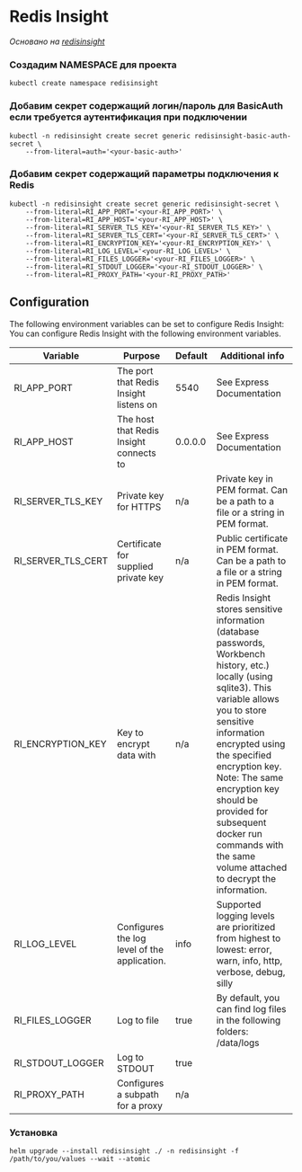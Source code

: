 # Redis Insight

_Основано на [redisinsight](https://github.com/RedisInsight/RedisInsight)_

### Создадим NAMESPACE для проекта
```shell
kubectl create namespace redisinsight
```

### Добавим секрет содержащий логин/пароль для BasicAuth если требуется аутентификация при подключении
```shell
kubectl -n redisinsight create secret generic redisinsight-basic-auth-secret \
    --from-literal=auth='<your-basic-auth>'
```

### Добавим секрет содержащий параметры подключения к Redis
```shell
kubectl -n redisinsight create secret generic redisinsight-secret \
    --from-literal=RI_APP_PORT='<your-RI_APP_PORT>' \
    --from-literal=RI_APP_HOST='<your-RI_APP_HOST>' \
    --from-literal=RI_SERVER_TLS_KEY='<your-RI_SERVER_TLS_KEY>' \
    --from-literal=RI_SERVER_TLS_CERT='<your-RI_SERVER_TLS_CERT>' \
    --from-literal=RI_ENCRYPTION_KEY='<your-RI_ENCRYPTION_KEY>' \
    --from-literal=RI_LOG_LEVEL='<your-RI_LOG_LEVEL>' \
    --from-literal=RI_FILES_LOGGER='<your-RI_FILES_LOGGER>' \
    --from-literal=RI_STDOUT_LOGGER='<your-RI_STDOUT_LOGGER>' \
    --from-literal=RI_PROXY_PATH='<your-RI_PROXY_PATH>'
```

## Configuration

The following environment variables can be set to configure Redis Insight:
You can configure Redis Insight with the following environment variables.

| Variable | Purpose | Default | Additional info |
| ------ | ------ | ------ | ------  |
| RI_APP_PORT | The port that Redis Insight listens on | 5540 | See Express Documentation⁠ |
| RI_APP_HOST | The host that Redis Insight connects to | 0.0.0.0 | See Express Documentation⁠ |
| RI_SERVER_TLS_KEY | Private key for HTTPS | n/a | Private key in PEM format⁠. Can be a path to a file or a string in PEM format.
| RI_SERVER_TLS_CERT | Certificate for supplied private key | n/a | Public certificate in PEM format⁠. Can be a path to a file or a string in PEM format. |
| RI_ENCRYPTION_KEY | Key to encrypt data with | n/a | Redis Insight stores sensitive information (database passwords, Workbench history, etc.) locally (using sqlite3⁠). This variable allows you to store sensitive information encrypted using the specified encryption key. Note: The same encryption key should be provided for subsequent docker run commands with the same volume attached to decrypt the information. |
| RI_LOG_LEVEL | Configures the log level of the application. | info | Supported logging levels are prioritized from highest to lowest: error, warn, info, http, verbose, debug, silly |
| RI_FILES_LOGGER | Log to file | true |By default, you can find log files in the following folders: /data/logs |
| RI_STDOUT_LOGGER| Log to STDOUT | true | |
| RI_PROXY_PATH | Configures a subpath for a proxy | n/a | |

### Установка
```shell
helm upgrade --install redisinsight ./ -n redisinsight -f /path/to/you/values --wait --atomic
```
